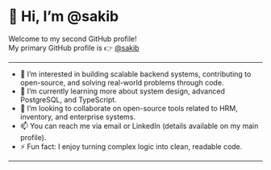 # 👋 Hi, I’m @sakib

Welcome to my second GitHub profile!  
My primary GitHub profile is 👉 [@sakib](https://github.com/sakib963)

---

- 👀 I’m interested in building scalable backend systems, contributing to open-source, and solving real-world problems through code.
- 🌱 I’m currently learning more about system design, advanced PostgreSQL, and TypeScript.
- 💞️ I’m looking to collaborate on open-source tools related to HRM, inventory, and enterprise systems.
- 📫 You can reach me via email or LinkedIn (details available on my main profile).
- ⚡ Fun fact: I enjoy turning complex logic into clean, readable code.

---
